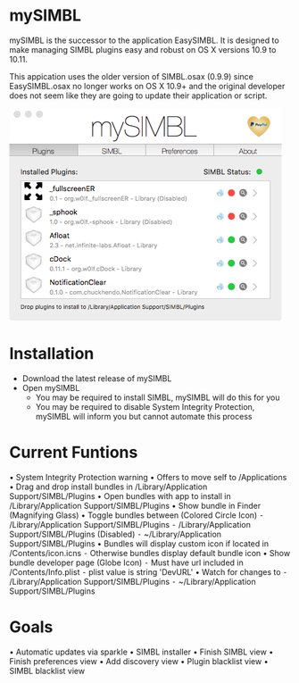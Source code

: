 # mySIMBL

mySIMBL is the successor to the application EasySIMBL. It is designed to make managing SIMBL plugins easy and robust on OS X versions 10.9 to 10.11.

This appication uses the older version of SIMBL.osax (0.9.9) since EasySIMBL.osax no longer works on OS X 10.9+ and the original developer does not seem like they are going to update their application or script.

![Preview](mySIMBL.png)

# Installation

- Download the latest release of mySIMBL
- Open mySIMBL
    - You may be required to install SIMBL, mySIMBL will do this for you
    - You may be required to disable System Integrity Protection, mySIMBL will inform you but cannot automate this process

# Current Funtions

•	System Integrity Protection warning
•	Offers to move self to /Applications
•	Drag and drop install bundles in /Library/Application Support/SIMBL/Plugins
•	Open bundles with app to install in /Library/Application Support/SIMBL/Plugins
•	Show bundle in Finder (Magnifying Glass)
•	Toggle bundles between (Colored Circle Icon)
    ⁃	/Library/Application Support/SIMBL/Plugins
    ⁃	/Library/Application Support/SIMBL/Plugins (Disabled)
    ⁃	~/Library/Application Support/SIMBL/Plugins
•	Bundles will display custom icon if located in <bundle>/Contents/icon.icns
    ⁃	Otherwise bundles display default bundle icon
•	Show bundle developer page (Globe Icon)
    ⁃	Must have url included in <bundle>/Contents/Info.plist
    ⁃	plist value is string 'DevURL'
•	Watch for changes to
    ⁃	/Library/Application Support/SIMBL/Plugins
    ⁃	~/Library/Application Support/SIMBL/Plugins

# Goals
•	Automatic updates via sparkle
•	SIMBL installer
•	Finish SIMBL view
•	Finish preferences view
•	Add discovery view
•	Plugin blacklist view
•	SIMBL blacklist view